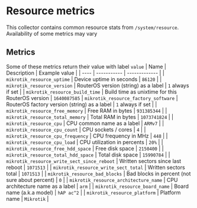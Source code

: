 # Resource metrics

This collector contains common resource stats from `/system/resource`. Availability of some metrics may vary


## Metrics
Some of these metrics return their value with label `value`
| Name | Description | Example value |
| ---- | ----------- | ------------- |
| `mikrotik_resource_uptime` | Device uptime in seconds | `86120` |
| `mikrotik_resource_version` | RouterOS version (string) as a label | `1` always if set |
| `mikrotik_resource_build_time` | Build time as unixtime for this RouterOS version | `1640087585`
| `mikrotik_resource_factory_software` | RouterOS factory version (string) as a label | `1` always if set |
| `mikrotik_resource_free_memory` | Free RAM in bytes | `931385344` |
| `mikrotik_resource_total_memory` | Total RAM in bytes | `1073741824` |
| `mikrotik_resource_cpu` | CPU common name as a label | `ARMv7` |
| `mikrotik_resource_cpu_count` | CPU sockets / cores | `4` |
| `mikrotik_resource_cpu_frequency` | CPU frequency in MHz | `448` |
| `mikrotik_resource_cpu_load` | CPU utilization in percents | `20%` |
| `mikrotik_resource_free_hdd_space` | Free disk space | `2150400` |
| `mikrotik_resource_total_hdd_space` | Total disk space | `15990784` |
| `mikrotik_resource_write_sect_since_reboot` | Written sectors since last reboot | `1071513` |
| `mikrotik_resource_write_sect_total` | Written sectors total | `1071513` |
| `mikrotik_resource_bad_blocks` | Bad blocks in percent (not sure about percent) | `0` |
| `mikrotik_resource_architecture_name` | CPU architecture name as a label | `arm` |
| `mikrotik_resource_board_name` | Board name (a.k.a model) | `hAP ac^2` |
| `mikrotik_resource_platform` | Platform name | `Mikrotik` |